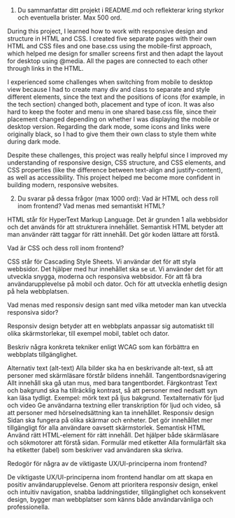 1. Du sammanfattar ditt projekt i README.md och reflekterar kring styrkor och eventuella brister. Max 500 ord.

During this project, I learned how to work with responsive design and structure in HTML and CSS. I created five separate pages with their own HTML and CSS files and one base.css using the mobile-first approach, which helped me design for smaller screens first and then adapt the layout for desktop using @media. All the pages are connected to each other through links in the HTML.

I experienced some challenges when switching from mobile to desktop view because I had to create many div and class to separate and style different elements, since the text and the positions of icons (for example, in the tech section) changed both, placement and type of icon. It was also hard to keep the footer and menu in one shared base.css file, since their placement changed depending on whether I was displaying the mobile or desktop version.
Regarding the dark mode, some icons and links were originally black, so I had to give them their own class to style them white during dark mode.

Despite these challenges, this project was really helpful since I improved my understanding of responsive design, CSS structure, and CSS elements, and CSS properties (like the difference between text-align and justify-content), as well as accessibility. This project helped me become more confident in building modern, responsive websites.

2. Du svarar på dessa frågor (max 1000 ord):
Vad är HTML och dess roll inom frontend? Vad menas med semantiskt HTML?

HTML står för HyperText Markup Language. Det är grunden 1 alla webbsidor och det används för att strukturera innehållet.
Semantisk HTML betyder att man använder rätt taggar för rätt innehåll. Det gör koden lättare att förstå.

Vad är CSS och dess roll inom frontend?

CSS står för Cascading Style Sheets. Vi användar det för att styla webbsidor. Det hjälper med hur innehållet ska se ut.
Vi använder det för att utveckla snygga, moderna och responsiva webbsidor. För att få bra användarupplevelse på mobil och dator. Och för att utveckla enhetlig design på hela webbplatsen.

Vad menas med responsiv design sant med vilka metoder man kan utveckla responsiva sidor?

Responsiv design betyder att en webbplats anpassar sig automatiskt till olika skärmstorlekar, till exempel mobil, tablet och dator.

Beskriv några konkreta tekniker enligt WCAG som kan förbättra en webbplats tillgänglighet.

Alternativ text (alt-text)
Alla bilder ska ha en beskrivande alt-text, så att personer med skärmläsare förstår bildens innehåll.
Tangentbordsnavigering
Allt innehåll ska gå utan mus, med bara tangentbordet.
Färgkontrast
Text och bakgrund ska ha tillräcklig kontrast, så att personer med nedsatt syn kan läsa tydligt.
 Exempel: mörk text på ljus bakgrund.
Textalternativ för ljud och video
Ge användarna textning eller transkription för ljud och video, så att personer med hörselnedsättning kan ta innehållet.
Responsiv design
Sidan ska fungera på olika skärmar och enheter. Det gör innehållet mer tillgängligt för alla användare oavsett skärmstorlek.
Semantisk HTML
Använd rätt HTML-element för rätt innehåll. Det hjälper både skärmläsare och sökmotorer att förstå sidan.
Formulär med etiketter
Alla formulärfält ska ha etiketter (label) som beskriver vad användaren ska skriva.

Redogör för några av de viktigaste UX/UI-principerna inom frontend?

De viktigaste UX/UI-principerna inom frontend handlar om att skapa en positiv användarupplevelse. Genom att prioritera responsiv design, enkel och intuitiv navigation, snabba laddningstider, tillgänglighet och konsekvent design, bygger man webbplatser som känns både användarvänliga och professionella.